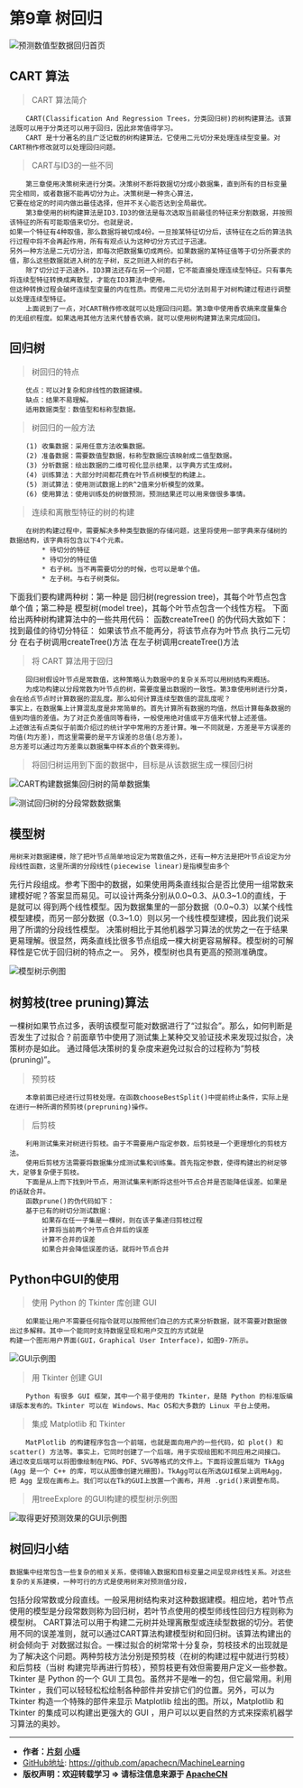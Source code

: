 # 第9章 树回归
<script type="text/javascript" src="http://cdn.mathjax.org/mathjax/latest/MathJax.js?config=default"></script>

![预测数值型数据回归首页](/images/9.TreeRegression/TreeRegression_headPage_xy.png "树回归首页")

## CART 算法

> CART 算法简介

```
    CART(Classification And Regression Trees，分类回归树)的树构建算法。该算法既可以用于分类还可以用于回归，因此非常值得学习。
    CART 是十分著名的且广泛记载的树构建算法，它使用二元切分来处理连续型变量。对CART稍作修改就可以处理回归问题。
```

> CART与ID3的一些不同

```
    第三章使用决策树来进行分类。决策树不断将数据切分成小数据集，直到所有的目标变量完全相同，或者数据不能再切分为止。决策树是一种贪心算法，
它要在给定的时间内做出最佳选择，但并不关心能否达到全局最优。
    第3章使用的树构建算法是ID3.ID3的做法是每次选取当前最佳的特征来分割数据，并按照该特征的所有可能取值来切分。也就是说，
如果一个特征有4种取值，那么数据将被切成4份。一旦按某特征切分后，该特征在之后的算法执行过程中将不会再起作用，所有有观点认为这种切分方式过于迅速。
另外一种方法是二元切分法，即每次把数据集切成两份。如果数据的某特征值等于切分所要求的值，那么这些数据就进入树的左子树，反之则进入树的右子树。
    除了切分过于迅速外，ID3算法还存在另一个问题，它不能直接处理连续型特征。只有事先将连续型特征转换成离散型，才能在ID3算法中使用。
但这种转换过程会破坏连续型变量的内在性质。而使用二元切分法则易于对树构建过程进行调整以处理连续型特征。
    上面说到了一点，对CART稍作修改就可以处理回归问题。第3章中使用香农熵来度量集合的无组织程度。如果选用其他方法来代替香农熵，就可以使用树构建算法来完成回归。
```

## 回归树

> 树回归的特点

```
    优点：可以对复杂和非线性的数据建模。
    缺点：结果不易理解。
    适用数据类型：数值型和标称型数据。
```

> 树回归的一般方法

```
    (1) 收集数据：采用任意方法收集数据。
    (2) 准备数据：需要数值型数据，标称型数据应该映射成二值型数据。
    (3) 分析数据：绘出数据的二维可视化显示结果，以字典方式生成树。
    (4) 训练算法：大部分时间都花费在叶节点树模型的构建上。
    (5) 测试算法：使用测试数据上的R^2值来分析模型的效果。
    (6) 使用算法：使用训练处的树做预测，预测结果还可以用来做很多事情。
```

> 连续和离散型特征的树的构建

```
    在树的构建过程中，需要解决多种类型数据的存储问题，这里将使用一部字典来存储树的数据结构，该字典将包含以下4个元素。
        * 待切分的特征
        * 待切分的特征值
        * 右子树。当不再需要切分的时候，也可以是单个值。
        * 左子树。与右子树类似。
```

下面我们要构建两种树：第一种是 回归树(regression tree)，其每个叶节点包含单个值；第二种是 模型树(model tree)，其每个叶节点包含一个线性方程。
下面给出两种树构建算法中的一些共用代码：
    函数createTree() 的伪代码大致如下：
    找到最佳的待切分特征：
        如果该节点不能再分，将该节点存为叶节点
        执行二元切分
        在右子树调用createTree()方法
        在左子树调用createTree()方法


> 将 CART 算法用于回归

```
    回归树假设叶节点是常数值，这种策略认为数据中的复杂关系可以用树结构来概括。
    为成功构建以分段常数为叶节点的树，需要度量出数据的一致性。第3章使用树进行分类，会在给点节点时计算数据的混乱度。那么如何计算连续型数值的混乱度呢？
事实上，在数据集上计算混乱度是非常简单的。首先计算所有数据的均值，然后计算每条数据的值到均值的差值。为了对正负差值同等看待，一般使用绝对值或平方值来代替上述差值。
上述做法有点类似于前面介绍过的统计学中常用的方差计算。唯一不同就是，方差是平方误差的均值(均方差)，而这里需要的是平方误差的总值(总方差)。
总方差可以通过均方差乘以数据集中样本点的个数来得到。
```

> 将回归树运用到下面的数据中，目标是从该数据生成一棵回归树

![CART构建数据集回归树的简单数据集](/images/9.TreeRegression/CART构建数据集回归树的简单数据集.png "CART构建数据集回归树的简单数据集")

![测试回归树的分段常数数据集](/images/9.TreeRegression/测试回归树的分段常数数据集.png "测试回归树的分段常数数据集")

## 模型树

    用树来对数据建模，除了把叶节点简单地设定为常数值之外，还有一种方法是把叶节点设定为分段线性函数，这里所谓的分段线性(piecewise linear)是指模型由多个
先行片段组成。参考下图中的数据，如果使用两条直线拟合是否比使用一组常数来建模好呢？答案显而易见。可以设计两条分别从0.0~0.3、从0.3~1.0的直线，于是就可以
得到两个线性模型。因为数据集里的一部分数据（0.0~0.3）以某个线性模型建模，而另一部分数据（0.3~1.0）则以另一个线性模型建模，因此我们说采用了所谓的分段线性模型。
    决策树相比于其他机器学习算法的优势之一在于结果更易理解。很显然，两条直线比很多节点组成一棵大树更容易解释。模型树的可解释性是它优于回归树的特点之一。
另外，模型树也具有更高的预测准确度。

![模型树示例图](/images/9.TreeRegression/模型树示例图.png "模型树示例图")


## 树剪枝(tree pruning)算法

一棵树如果节点过多，表明该模型可能对数据进行了“过拟合”。那么，如何判断是否发生了过拟合？前面章节中使用了测试集上某种交叉验证技术来发现过拟合，决策树亦是如此。
通过降低决策树的复杂度来避免过拟合的过程称为“剪枝(pruning)”。

> 预剪枝

```
    本章前面已经进行过剪枝处理。在函数chooseBestSplit()中提前终止条件，实际上是在进行一种所谓的预剪枝(prepruning)操作。
```

> 后剪枝

```
    利用测试集来对树进行剪枝。由于不需要用户指定参数，后剪枝是一个更理想化的剪枝方法。
    使用后剪枝方法需要将数据集分成测试集和训练集。首先指定参数，使得构建出的树足够大，足够复杂便于剪枝。
    下面是从上而下找到叶节点，用测试集来判断将这些叶节点合并是否能降低误差。如果是的话就合并。
    函数prune()的伪代码如下：
    基于已有的树切分测试数据：
        如果存在任一子集是一棵树，则在该子集递归剪枝过程
        计算将当前两个叶节点合并后的误差
        计算不合并的误差
        如果合并会降低误差的话，就将叶节点合并
```
## Python中GUI的使用

> 使用 Python 的 Tkinter 库创建 GUI

```
    如果能让用户不需要任何指令就可以按照他们自己的方式来分析数据，就不需要对数据做出过多解释。其中一个能同时支持数据呈现和用户交互的方式就是
构建一个图形用户界面(GUI，Graphical User Interface)，如图9-7所示。
```

![GUI示例图](/images/9.TreeRegression/GUI示例图.png "GUI示例图")

> 用 Tkinter 创建 GUI

```
    Python 有很多 GUI 框架，其中一个易于使用的 Tkinter，是随 Python 的标准版编译版本发布的。Tkinter 可以在 Windows、Mac OS和大多数的 Linux 平台上使用。
```

> 集成 Matplotlib 和 Tkinter

```
    MatPlotlib 的构建程序包含一个前端，也就是面向用户的一些代码，如 plot() 和 scatter() 方法等。事实上，它同时创建了一个后端，用于实现绘图和不同应用之间接口。
通过改变后端可以将图像绘制在PNG、PDF、SVG等格式的文件上。下面将设置后端为 TkAgg (Agg 是一个 C++ 的库，可以从图像创建光栅图)。TkAgg可以在所选GUI框架上调用Agg，
把 Agg 呈现在画布上。我们可以在Tk的GUI上放置一个画布，并用 .grid()来调整布局。
```

> 用treeExplore 的GUI构建的模型树示例图

![取得更好预测效果的GUI示例图](/images/9.TreeRegression/GUI更好的示例图.png "取得更好预测效果的GUI示例图")


## 树回归小结

    数据集中经常包含一些复杂的相关关系，使得输入数据和目标变量之间呈现非线性关系。对这些复杂的关系建模，一种可行的方式是使用树来对预测值分段，
包括分段常数或分段直线。一般采用树结构来对这种数据建模。相应地，若叶节点使用的模型是分段常数则称为回归树，若叶节点使用的模型师线性回归方程则称为模型树。
    CART算法可以用于构建二元树并处理离散型或连续型数据的切分。若使用不同的误差准则，就可以通过CART算法构建模型树和回归树。该算法构建出的树会倾向于
对数据过拟合。一棵过拟合的树常常十分复杂，剪枝技术的出现就是为了解决这个问题。两种剪枝方法分别是预剪枝（在树的构建过程中就进行剪枝）和后剪枝（当树
构建完毕再进行剪枝），预剪枝更有效但需要用户定义一些参数。
    Tkinter 是 Python 的一个 GUI 工具包。虽然并不是唯一的包，但它最常用。利用 Tkinter ，我们可以轻轻松松绘制各种部件并安排它们的位置。另外，可以为
Tkinter 构造一个特殊的部件来显示 Matplotlib 绘出的图。所以，Matplotlib 和 Tkinter 的集成可以构建出更强大的 GUI ，用户可以以更自然的方式来探索机器学习算法的奥妙。

* * *

* **作者：[片刻](http://www.apache.wiki/display/~jiangzhonglian) [小瑶](http://www.apache.wiki/display/~chenyao)**
* [GitHub地址](https://github.com/apachecn/MachineLearning): <https://github.com/apachecn/MachineLearning>
* **版权声明：欢迎转载学习 => 请标注信息来源于 [ApacheCN](http://www.apache.wiki)**
